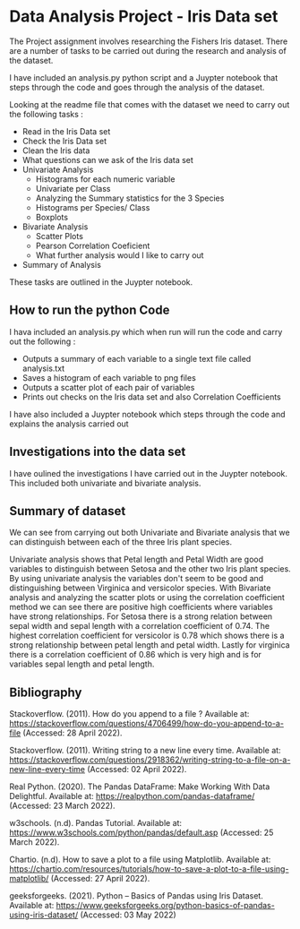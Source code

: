 # Data Analysis Project - Iris Data set

The Project assignment involves researching the Fishers Iris dataset. 
There are a number of tasks to be carried out during the research and analysis of the dataset. 

I have included an analysis.py python script and a Juypter notebook that steps through the code and goes through the analysis of the dataset.

Looking at the readme file that comes with the dataset we need to carry out the following tasks :

* Read in the Iris Data set
* Check the Iris Data set
* Clean the Iris data
* What questions can we ask of the Iris data set
* Univariate Analysis
  * Histograms for each numeric variable
  * Univariate per Class
  * Analyzing the Summary statistics for the 3 Species
  * Histograms per Species/ Class
  * Boxplots
* Bivariate Analysis
  * Scatter Plots
  * Pearson Correlation Coeficient 
  * What further analysis would I like to carry out
* Summary of Analysis

These tasks are outlined in the Juypter notebook.

## How to run the python Code
I hava included an analysis.py which when run will run the code and carry out the following :

* Outputs a summary of each variable to a single text file called analysis.txt
* Saves a histogram of each variable to png files
* Outputs a scatter plot of each pair of variables
* Prints out checks on the Iris data set and also Correlation Coefficients

I have also included a Juypter notebook which steps through the code and explains the analysis carried out

## Investigations into the data set 
I have oulined the investigations I have carried out in the Juypter notebook.
This included both univariate and bivariate analysis.

## Summary of dataset
We can see from carrying out both Univariate and Bivariate analysis that we can distinguish between each of the three Iris plant species. 

Univariate analysis shows that Petal length and Petal Width are good variables to distinguish between Setosa and the other two Iris plant species. By using univariate analysis the variables don't seem to be good and distinguishing between Virginica and versicolor species.
With Bivariate analysis and analyzing the scatter plots or using the correlation coefficient method we can see there are positive high coefficients where variables have strong relationships. For Setosa there is a strong relation between sepal width and sepal length with a correlation coefficient of 0.74. The highest correlation coefficient for versicolor is 0.78 which shows there is a strong relationship between petal length and petal width. Lastly for virginica there is a correlation coefficient of 0.86 which is very high and is for variables sepal length and petal length. 

## Bibliography
Stackoverflow. (2011). How do you append to a file ? Available at: https://stackoverflow.com/questions/4706499/how-do-you-append-to-a-file (Accessed: 28 April 2022). 

Stackoverflow. (2011). Writing string to a new line every time. Available at: https://stackoverflow.com/questions/2918362/writing-string-to-a-file-on-a-new-line-every-time
(Accessed: 02 April 2022).

Real Python. (2020). The Pandas DataFrame: Make Working With Data Delightful. Available at: https://realpython.com/pandas-dataframe/
(Accessed: 23 March 2022).

w3schools. (n.d). Pandas Tutorial. Available at: https://www.w3schools.com/python/pandas/default.asp
(Accessed: 25 March 2022).

Chartio. (n.d). How to save a plot to a file using Matplotlib. Available at: https://chartio.com/resources/tutorials/how-to-save-a-plot-to-a-file-using-matplotlib/
(Accessed: 27 April 2022).

geeksforgeeks. (2021). Python – Basics of Pandas using Iris Dataset. Available at: https://www.geeksforgeeks.org/python-basics-of-pandas-using-iris-dataset/
(Accessed: 03 May 2022)